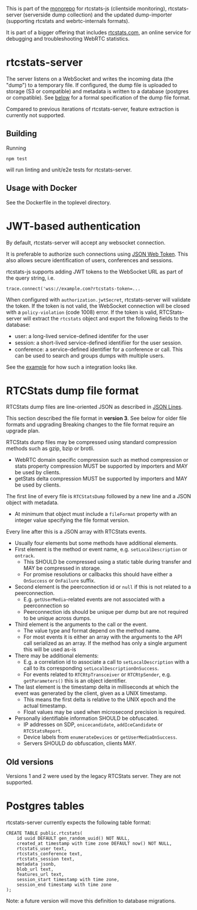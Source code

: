 This is part of the [monorepo](https://github.com/rtcstats/rtcstats) for rtcstats-js
(clientside monitoring), rtcstats-server (serverside dump collection) and the updated
dump-importer (supporting rtcstats and webrtc-internals formats).

It is part of a bigger offering that includes [rtcstats.com](https://rtcstats.com),
an online service for debugging and troubleshooting WebRTC statistics.

# rtcstats-server
The server listens on a WebSocket and writes the incoming data (the "dump") to a temporary file.
If configured, the dump file is uploaded to storage (S3 or compatible) and metadata is
written to a database (postgres or compatible). See [below](#rtcstats-dump-file-format) for
a formal specification of the dump file format.

Compared to previous iterations of rtcstats-server, feature extraction is currently not supported.

## Building

Running
```
npm test
```
will run linting and unit/e2e tests for rtcstats-server.

## Usage with Docker
See the Dockerfile in the toplevel directory.

# JWT-based authentication
By default, rtcstats-server will accept any websocket connection.

It is preferable to authorize such connections using [JSON Web Token](https://en.wikipedia.org/wiki/JSON_Web_Token).
This also allows secure identification of users, conferences and sessions.

rtcstats-js supports adding JWT tokens to the WebSocket URL as part of the query string, i.e.
```
trace.connect('wss://example.com?rtcstats-token=...
```
When configured with `authorization.jwtSecret`, rtcstats-server will validate the token.
If the token is not valid, the WebSocket connection will be closed with a `policy-violation`
(code 1008) error.
If the token is valid, RTCStats-server will extract the `rtcstats` object and export the
following fields to the database:
* user: a long-lived service-defined identifer for the user
* session: a short-lived service-defined identiﬁier for the user session.
* conference: a service-defined identifier for a conference or call. This can be used to search and groups dumps with multiple users.

See the [example](/example/) for how such a integration looks like.

# RTCStats dump file format

RTCStats dump files are line-oriented JSON as described in [JSON Lines](https://jsonlines.org/).

This section described the file format in **version 3**. See below for older file formats and upgrading
Breaking changes to the file format require an upgrade plan.

RTCStats dump files may be compressed using standard compression methods such as gzip, bzip or brotli.
* WebRTC domain specific compression such as method compression or stats property compression MUST be supported by importers and MAY be used by clients.
* getStats delta compression MUST be supported by importers and MAY be used by clients.

The first line of every file is `RTCStatsDump` followed by a new line and a JSON object with metadata.
*  At minimum that object must include a `fileFormat` property with an integer value specifying the file format version.

Every line after this is a JSON array with RTCStats events.
* Usually four elements but some methods have additional elements.
* First element is the method or event name, e.g. `setLocalDescription` or `ontrack`.
  * This SHOULD be compressed using a static table during transfer and MAY be compressed in storage.
  * For promise resolutions or callbacks this should have either a `OnSuccess` or `OnFailure` suffix.
* Second element is the peerconnection id or `null` if this is not related to a peerconnection.
  * E.g. `getUserMedia`-related events are not associated with a peerconnection so
  * Peerconnection ids should be unique per dump but are not required to be unique across dumps.
* Third element is the arguments to the call or the event.
  * The value type and format depend on the method name.
  * For most events it is either an array with the arguments to the API call serialized as an array. If the method has only a single argument this will be used as-is
* There may be additional elements:
  * E.g. a correlation id to associate a call to `setLocalDescription` with a call to its corresponding `setLocalDescriptionOnSuccess`.
  * For events related to `RTCRtpTransceiver` or `RTCRtpSender`, e.g. `getParameters()` this is an object identifier.
* The last element is the timestamp delta in milliseconds at which the event was generated by the client, given as a UNIX timestamp.
  * This means the first delta is relative to the UNIX epoch and the actual timestamp.
  * Float values may be used when microsecond precision is required.
* Personally identifiable information SHOULD be obfuscated.
  * IP addresses on SDP, `onicecandidate`, `addIceCandidate` or `RTCStatsReport`.
  * Device labels from `enumerateDevices` or `getUserMediaOnSuccess`.
  * Servers SHOULD do obfuscation, clients MAY.

## Old versions
Versions 1 and 2 were used by the legacy RTCStats server. They are not supported.

# Postgres tables
rtcstats-server currently expects the following table format:
```
CREATE TABLE public.rtcstats(
    id uuid DEFAULT gen_random_uuid() NOT NULL,
    created_at timestamp with time zone DEFAULT now() NOT NULL,
    rtcstats_user text,
    rtcstats_conference text,
    rtcstats_session text,
    metadata jsonb,
    blob_url text,
    features_url text,
    session_start timestamp with time zone,
    session_end timestamp with time zone
);
```

Note: a future version will move this definition to database migrations.
